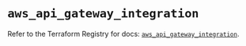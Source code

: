 # `aws_api_gateway_integration`

Refer to the Terraform Registry for docs: [`aws_api_gateway_integration`](https://registry.terraform.io/providers/hashicorp/aws/5.94.1/docs/resources/api_gateway_integration).
